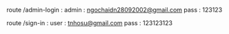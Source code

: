 route /admin-login :
admin : ngochaidn28092002@gmail.com
pass : 123123

route /sign-in :
user : tnhosu@gmail.com
pass : 123123123
